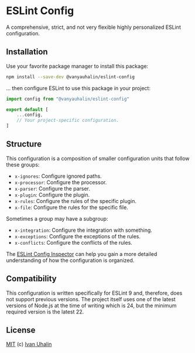 # ESLint Config

A comprehensive, strict, and not very flexible highly personalized ESLint configuration.

## Installation

Use your favorite package manager to install this package:

```sh
npm install --save-dev @vanyauhalin/eslint-config
```

... then configure ESLint to use this package in your project:

```js
import config from "@vanyauhalin/eslint-config"

export default [
	...config,
	// Your project-specific configuration.
]
```

## Structure

This configuration is a composition of smaller configuration units that follow these groups:

- `x-ignores`: Configure ignored paths.
- `x-processor`: Configure the processor.
- `x-parser`: Configure the parser.
- `x-plugin`: Configure the plugin.
- `x-rules`: Configure the rules of the specific plugin.
- `x-file`: Configure the rules for the specific file.

Sometimes a group may have a subgroup:

- `x-integration`: Configure the integration with something.
- `x-exceptions`: Configure the exceptions of the rules.
- `x-conflicts`: Configure the conflicts of the rules.

The [ESLint Config Inspector] can help you gain a more detailed understanding of how the configuration is organized.

## Compatibility

This configuration is written specifically for ESLint 9 and, therefore, does not support previous versions. The project itself uses one of the latest versions of Node.js at the time of writing which is 24, but the minimum required version is the latest 22.

## License

[MIT] (c) [Ivan Uhalin]

<!-- Footnotes -->

[ESLint Config Inspector]: https://eslint-config.vanyauhalin.me/

[@eslint-community/eslint-plugin-eslint-comments]: https://www.npmjs.com/package/@eslint-community/eslint-plugin-eslint-comments/
[@html-eslint/eslint-plugin]: https://www.npmjs.com/package/@html-eslint/eslint-plugin/
[@stylistic/eslint-plugin]: https://www.npmjs.com/package/@stylistic/eslint-plugin/
[@typescript-eslint/eslint-plugin]: https://www.npmjs.com/package/@typescript-eslint/eslint-plugin/
[eslint-config-flat-gitignore]: https://www.npmjs.com/package/eslint-config-flat-gitignore/
[eslint-plugin-ascii]: https://www.npmjs.com/package/eslint-plugin-ascii/
[eslint-plugin-clsx]: https://www.npmjs.com/package/eslint-plugin-clsx/
[eslint-plugin-de-morgan]: https://github.com/azat-io/eslint-plugin-de-morgan/
[eslint-plugin-depend]: https://www.npmjs.com/package/eslint-plugin-depend/
[eslint-plugin-es-x]: https://www.npmjs.com/package/eslint-plugin-es-x/
[eslint-plugin-github]: https://www.npmjs.com/package/eslint-plugin-github/
[eslint-plugin-html]: https://www.npmjs.com/package/eslint-plugin-html/
[eslint-plugin-import-newlines]: https://www.npmjs.com/package/eslint-plugin-import-newlines/
[eslint-plugin-import-x]: https://www.npmjs.com/package/eslint-plugin-import-x/
[eslint-plugin-jsdoc]: https://www.npmjs.com/package/eslint-plugin-jsdoc/
[eslint-plugin-jsonc]: https://www.npmjs.com/package/eslint-plugin-jsonc/
[eslint-plugin-jsx-a11y]: https://www.npmjs.com/package/eslint-plugin-jsx-a11y/
[eslint-plugin-markdown]: https://www.npmjs.com/package/eslint-plugin-markdown/
[eslint-plugin-math]: https://www.npmjs.com/package/eslint-plugin-math/
[eslint-plugin-n]: https://www.npmjs.com/package/eslint-plugin-n/
[eslint-plugin-no-unsanitized]: https://www.npmjs.com/package/eslint-plugin-no-unsanitized/
[eslint-plugin-node-dependencies]: https://www.npmjs.com/package/eslint-plugin-node-dependencies/
[eslint-plugin-package-json]: https://www.npmjs.com/package/eslint-plugin-package-json/
[eslint-plugin-prefer-let]: https://www.npmjs.com/package/eslint-plugin-prefer-let/
[eslint-plugin-promise]: https://www.npmjs.com/package/eslint-plugin-promise/
[eslint-plugin-regexp]: https://www.npmjs.com/package/eslint-plugin-regexp/
[eslint-plugin-security]: https://www.npmjs.com/package/eslint-plugin-security/
[eslint-plugin-toml]: https://www.npmjs.com/package/eslint-plugin-toml/
[eslint-plugin-tsdoc]: https://www.npmjs.com/package/eslint-plugin-tsdoc/
[eslint-plugin-unicorn]: https://www.npmjs.com/package/eslint-plugin-unicorn/
[eslint-plugin-wc]: https://www.npmjs.com/package/eslint-plugin-wc/
[eslint-plugin-yml]: https://www.npmjs.com/package/eslint-plugin-yml/

[Ivan Uhalin]: https://github.com/vanyauhalin/
[MIT]: https://github.com/vanyauhalin/moondusttheme/blob/main/LICENSE/
